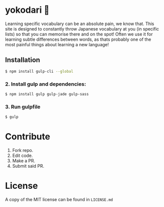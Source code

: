 # yokodari 🐚

Learning specific vocabulary can be an absolute pain, we know that. This site is designed to constantly throw Japanese vocabulary at you (in specific lists) so that you can memorise there and on the spot! Often we use it for learning subtle differences between words, as thats probably one of the most painful things about learning a new language!

## Installation

```sh
$ npm install gulp-cli --global
```

### 2. Install gulp and dependencies:
```sh
$ npm install gulp gulp-jade gulp-sass
```

### 3. Run gulpfile
```sh
$ gulp
```

# Contribute

1. Fork repo.
2. Edit code.
3. Make a PR.
4. Submit said PR.

# License

A copy of the MIT license can be found in `LICENSE.md`

